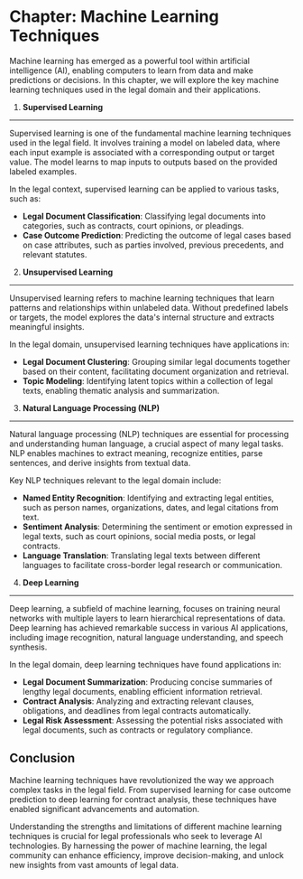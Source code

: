 Chapter: Machine Learning Techniques
====================================

Machine learning has emerged as a powerful tool within artificial intelligence (AI), enabling computers to learn from data and make predictions or decisions. In this chapter, we will explore the key machine learning techniques used in the legal domain and their applications.

1. **Supervised Learning**
--------------------------

Supervised learning is one of the fundamental machine learning techniques used in the legal field. It involves training a model on labeled data, where each input example is associated with a corresponding output or target value. The model learns to map inputs to outputs based on the provided labeled examples.

In the legal context, supervised learning can be applied to various tasks, such as:

* **Legal Document Classification**: Classifying legal documents into categories, such as contracts, court opinions, or pleadings.
* **Case Outcome Prediction**: Predicting the outcome of legal cases based on case attributes, such as parties involved, previous precedents, and relevant statutes.

2. **Unsupervised Learning**
----------------------------

Unsupervised learning refers to machine learning techniques that learn patterns and relationships within unlabeled data. Without predefined labels or targets, the model explores the data's internal structure and extracts meaningful insights.

In the legal domain, unsupervised learning techniques have applications in:

* **Legal Document Clustering**: Grouping similar legal documents together based on their content, facilitating document organization and retrieval.
* **Topic Modeling**: Identifying latent topics within a collection of legal texts, enabling thematic analysis and summarization.

3. **Natural Language Processing (NLP)**
----------------------------------------

Natural language processing (NLP) techniques are essential for processing and understanding human language, a crucial aspect of many legal tasks. NLP enables machines to extract meaning, recognize entities, parse sentences, and derive insights from textual data.

Key NLP techniques relevant to the legal domain include:

* **Named Entity Recognition**: Identifying and extracting legal entities, such as person names, organizations, dates, and legal citations from text.
* **Sentiment Analysis**: Determining the sentiment or emotion expressed in legal texts, such as court opinions, social media posts, or legal contracts.
* **Language Translation**: Translating legal texts between different languages to facilitate cross-border legal research or communication.

4. **Deep Learning**
--------------------

Deep learning, a subfield of machine learning, focuses on training neural networks with multiple layers to learn hierarchical representations of data. Deep learning has achieved remarkable success in various AI applications, including image recognition, natural language understanding, and speech synthesis.

In the legal domain, deep learning techniques have found applications in:

* **Legal Document Summarization**: Producing concise summaries of lengthy legal documents, enabling efficient information retrieval.
* **Contract Analysis**: Analyzing and extracting relevant clauses, obligations, and deadlines from legal contracts automatically.
* **Legal Risk Assessment**: Assessing the potential risks associated with legal documents, such as contracts or regulatory compliance.

Conclusion
----------

Machine learning techniques have revolutionized the way we approach complex tasks in the legal field. From supervised learning for case outcome prediction to deep learning for contract analysis, these techniques have enabled significant advancements and automation.

Understanding the strengths and limitations of different machine learning techniques is crucial for legal professionals who seek to leverage AI technologies. By harnessing the power of machine learning, the legal community can enhance efficiency, improve decision-making, and unlock new insights from vast amounts of legal data.
